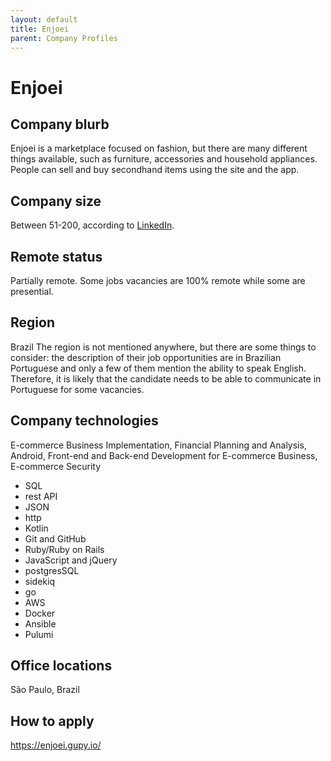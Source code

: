 ```yaml
---
layout: default
title: Enjoei
parent: Company Profiles
---
```


# Enjoei

## Company blurb

Enjoei is a marketplace focused on fashion, but there are many different things available, such as furniture, accessories and household appliances. People can sell and buy secondhand items using the site and the app. 

## Company size

Between 51-200, according to [LinkedIn](https://www.linkedin.com/company/enjoei).

## Remote status

Partially remote. Some jobs vacancies are 100% remote while some are presential.

## Region
Brazil
The region is not mentioned anywhere, but there are some things to consider: the description of their job opportunities are in Brazilian Portuguese and only a few of them mention the ability to speak English. Therefore, it is likely that the candidate needs to be able to communicate in Portuguese for some vacancies.

## Company technologies

E-commerce Business Implementation, Financial Planning  and Analysis, Android, Front-end and Back-end Development for E-commerce Business, E-commerce Security
- SQL
- rest API
- JSON
- http
- Kotlin
- Git and GitHub
- Ruby/Ruby on Rails
- JavaScript and jQuery
- postgresSQL
- sidekiq
- go
- AWS
- Docker
- Ansible
- Pulumi

## Office locations

São Paulo, Brazil

## How to apply

https://enjoei.gupy.io/

